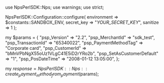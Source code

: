 use NpsPerlSDK::Nps;
use warnings;
use strict;

NpsPerlSDK::Configuration::configure( 
    environment => $constants::SANDBOX_ENV,
    secret_key => "_YOUR_SECRET_KEY_",
    sanitize => 1 
    );

my $params = {
    "psp_Version" => "2.2",
    "psp_MerchantId" => "sdk_test",
    "psp_TransactionId" => "65340022",
    "psp_PaymentMethodTag" => "Corporate card",
    "psp_CustomerId" => "bMnVPbNgX55oUz1VLgC41E5iD2rYRo2b",
    "psp_SetAsCustomerDefault" => "1",
    "psp_PosDateTime" => "2008-01-12 13:05:00",
};

my $response = NpsPerlSDK::Nps::create_payment_method_from_payment($params);